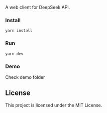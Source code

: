 A web client for DeepSeek API.

### Install
```
yarn install
```

### Run

```
yarn dev
```
### Demo
Check demo folder

## License

This project is licensed under the MIT License.
